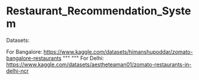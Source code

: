 # Restaurant_Recommendation_System
Datasets:

For Bangalore: https://www.kaggle.com/datasets/himanshupoddar/zomato-bangalore-restaurants
""" """
For Delhi: https://www.kaggle.com/datasets/aestheteaman01/zomato-restaurants-in-delhi-ncr
